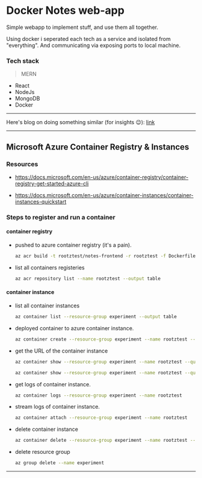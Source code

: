 #   Docker Notes web-app

Simple webapp to implement stuff, and use them all together.

Using docker i seperated each tech as a service and isolated from "everything". And communicating via exposing ports to local machine.

### Tech stack

>   MERN

*   React
*   NodeJs
*   MongoDB
*   Docker


---


Here's blog on doing something similar (for insights 😉): [link](https://medium.com/free-code-camp/create-a-fullstack-react-express-mongodb-app-using-docker-c3e3e21c4074)


---

##   Microsoft Azure Container Registry & Instances

###   Resources

* https://docs.microsoft.com/en-us/azure/container-registry/container-registry-get-started-azure-cli

* https://docs.microsoft.com/en-us/azure/container-instances/container-instances-quickstart

###   Steps to register and run a container


####  container registry

* pushed to azure container registry (it's a pain).

  ```sh
  az acr build -t rootztest/notes-frontend -r rootztest -f Dockerfile .
  ```

* list all containers registeries

  ```sh
  az acr repository list --name rootztest --output table
  ```


####  container instance

* list all container instances

  ```sh
  az container list --resource-group experiment --output table
  ```

* deployed container to azure container instance.

  ```sh
  az container create --resource-group experiment --name rootztest --image mcr.microsoft.com/azuredocs/aci-helloworld --dns-name-label aci-demo-2 --ports 80
  ```

* get the URL of the container instance

  ```sh
  az container show --resource-group experiment --name rootztest --query ipAddress.fqdn --output tsv
  ```

  ```sh
  az container show --resource-group experiment --name rootztest --query "{FQDN:ipAddress.fqdn,ProvisioningState:provisioningState}" --out table
  ```



* get logs of container instance.

  ```sh
  az container logs --resource-group experiment --name rootztest
  ```

* stream logs of container instance.

  ```sh
  az container attach --resource-group experiment --name rootztest
  ```



* delete container instance

  ```sh
  az container delete --resource-group experiment --name rootztest --yes
  ```

* delete resource group

  ```sh
  az group delete --name experiment
  ```

---